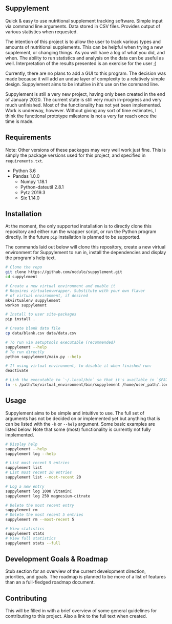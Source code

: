 Suppylement
---------
Quick & easy to use nutritional supplement tracking software. Simple input via
command line arguments. Data stored in CSV files. Provides output of various
statistics when requested.

The intention of this project is to allow the user to track various types and
amounts of nutritional supplements. This can be helpful when trying a new
supplement, or changing things. As you will have a log of what you did, and
when. The ability to run statistics and analysis on the data can be useful as
well. Interpretation of the results presented is an exercise for the user ;)

Currently, there are no plans to add a GUI to this program. The decision was
made because it will add an undue layer of complexity to a relatively simple
design. Suppylement aims to be intuitive in it's use on the command line.

Suppylement is still a very new project, having only been created in the end
of January 2020. The current state is still very much in-progress and very
much unfinished. Most of the functionality has not yet been implemented. Work
is underway, however. Without giving any sort of time estimates, I think the
functional prototype milestone is not a very far reach once the time is made.

Requirements
------------
Note: Other versions of these packages may very well work just fine. This
is simply the package versions used for this project, and specified in
`requirements.txt`.

* Python 3.6
* Pandas 1.0.0
  * Numpy 1.18.1
  * Python-dateutil 2.8.1
  * Pytz 2019.3
  * Six 1.14.0

Installation
------------
At the moment, the only supported installation is to directly clone this
repository and either run the wrapper script, or run the Python program
directly. In the future `pip` installation is planned to be supported.

The commands laid out below will clone this repository, create a new virtual
environment for Suppylement to run in, install the dependencies and display
the program's help text.


```bash
# Clone the repo
git clone https://github.com/ncdulo/suppylement.git
cd suppylement

# Create a new virtual environment and enable it
# Requires virtualenvwrapper. Substitute with your own flavor
# of virtual environment, if desired
mkvirtualenv suppylement
workon suppylement

# Install to user site-packages
pip install .

# Create blank data file
cp data/blank.csv data/data.csv

# To run via setuptools executable (recommended)
suppylement --help
# To run directly
python suppylement/main.py --help

# If using virtual environment, to disable it when finished run:
deactivate

# Link the executable to `~/.local/bin` so that it's available in `$PATH`
ln -s /path/to/virtual_environment/bin/suppylement /home/user_path/.local/bin/suppylement
```

Usage
-----
Suppylement aims to be simple and intuitive to use. The full set of arguments
has not be decided on or implemented yet but anything that is can be listed
with the `-h` or `--help` argument. Some basic examples are listed below. Note
that some (most) functionality is currently not fully implemented.

```bash
# Display help
suppylement --help
suppylement log --help

# List most recent 5 entries
suppylement list
# List most recent 20 entries
suppylement list --most-recent 20

# Log a new entry
suppylement log 1000 VitaminC
suppylement log 250 magnesium-citrate

# Delete the most recent entry
suppylement rm
# Delete the most recent 5 entries
suppylement rm --most-recent 5

# View statistics
suppylement stats
# View full statistics
suppylement stats --full
```

Development Goals & Roadmap
---------------------------
Stub section for an overview of the current development direction, priorities,
and goals. The roadmap is planned to be more of a list of features than an
a full-fledged roadmap document.


Contributing
------------
This will be filled in with a brief overview of some general guidelines for
contributing to this project. Also a link to the full text when created.
